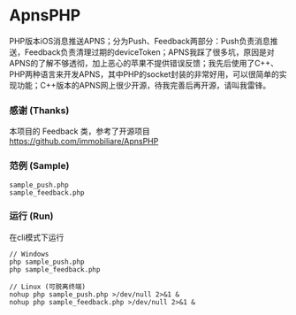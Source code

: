 ﻿# ApnsPHP

PHP版本iOS消息推送APNS；分为Push、Feedback两部分：Push负责消息推送，Feedback负责清理过期的deviceToken；APNS我踩了很多坑，原因是对APNS的了解不够透彻，加上恶心的苹果不提供错误反馈；我先后使用了C++、PHP两种语言来开发APNS，其中PHP的socket封装的非常好用，可以很简单的实现功能；C++版本的APNS网上很少开源，待我完善后再开源，请叫我雷锋。

### 感谢 (Thanks)

本项目的 Feedback 类，参考了开源项目 https://github.com/immobiliare/ApnsPHP 

### 范例 (Sample)

	sample_push.php 
	sample_feedback.php

### 运行 (Run)

在cli模式下运行

```
// Windows
php sample_push.php
php sample_feedback.php

// Linux (可脱离终端)
nohup php sample_push.php >/dev/null 2>&1 &
nohup php sample_feedback.php >/dev/null 2>&1 &
```